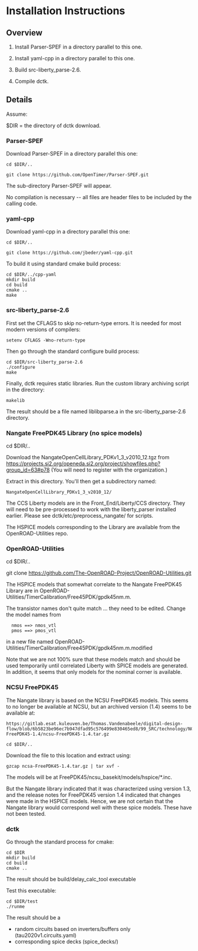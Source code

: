 Installation Instructions
=========================

Overview
--------

1.  Install Parser-SPEF in a directory parallel to this one.

2.  Install yaml-cpp in a directory parallel to this one.

3.  Build src-liberty_parse-2.6.

4.  Compile dctk.

Details
-------

Assume:

  $DIR = the directory of dctk download.

### Parser-SPEF

  Download Parser-SPEF in a directory parallel this one:

    cd $DIR/..

    git clone https://github.com/OpenTimer/Parser-SPEF.git

  The sub-directory Parser-SPEF will appear.

  No compilation is necessary -- all files are header files to be
  included by the calling code.

### yaml-cpp

  Download yaml-cpp in a directory parallel this one:

    cd $DIR/..

    git clone https://github.com/jbeder/yaml-cpp.git

  To build it using standard cmake build process:

    cd $DIR/../cpp-yaml
    mkdir build
    cd build
    cmake ..
    make

### src-liberty_parse-2.6

  First set the CFLAGS to skip no-return-type errors.  It is
  needed for most modern versions of compilers:

    setenv CFLAGS -Wno-return-type

  Then go through the standard configure build process:

    cd $DIR/src-liberty_parse-2.6
    ./configure
    make

  Finally, dctk requires static libraries.  Run the custom library
  archiving script in the directory:

    makelib

  The result should be a file named liblibparse.a in the src-liberty_parse-2.6
  directory.

### Nangate FreePDK45 Library (no spice models)

  cd $DIR/..

  Download the NangateOpenCellLibrary_PDKv1_3_v2010_12.tgz from
  https://projects.si2.org/openeda.si2.org/project/showfiles.php?group_id=63#p78
  (You will need to register with the organization.)

  Extract in this directory.  You'll then get a subdirectory named:

    NangateOpenCellLibrary_PDKv1_3_v2010_12/

  The CCS Liberty models are in the Front_End/Liberty/CCS directory.
  They will need to be pre-processed to work with the liberty_parser
  installed earlier.  Please see dctk/etc/preprocess_nangate/ for
  scripts.

  The HSPICE models corresponding to the Library are available from the OpenROAD-Utilities repo.

### OpenROAD-Utilities

  cd $DIR/..

  git clone https://github.com/The-OpenROAD-Project/OpenROAD-Utilities.git

  The HSPICE models that somewhat correlate to the Nangate FreePDK45 Library are in
  OpenROAD-Utilities/TimerCalibration/Free45PDK/gpdk45nm.m.

  The transistor names don't quite match ... they need to be edited.  Change the model names from

      nmos ==> nmos_vtl
      pmos ==> pmos_vtl

  in a new file named OpenROAD-Utilities/TimerCalibration/Free45PDK/gpdk45nm.m.modified

  Note that we are not 100% sure that these models match and should be used temporarily until correlated Liberty
  with SPICE models are generated.  In addition, it seems that only models for the nominal corner is available.

### NCSU FreePDK45

  The Nangate library is based on the NCSU FreePDK45 models.  This seems to no longer be
  available at NCSU, but an archived version (1.4) seems to be available at:

    https://gitlab.esat.kuleuven.be/Thomas.Vandenabeele/digital-design-flow/blob/6b5823be96ec7b947dfad95c576499e830465ed8/99_SRC/technology/NCSU-FreePDK45-1.4/ncsu-FreePDK45-1.4.tar.gz

    cd $DIR/..

  Download the file to this location and extract using:

    gzcap ncsa-FreePDK45-1.4.tar.gz | tar xvf -
  
  The models will be at FreePDK45/ncsu_basekit/models/hspice/*.inc.

  But the Nangate library indicated that it was characterized using
  version 1.3, and the release notes for FreePDK45 version 1.4
  indicated that changes were made in the HSPICE models.  Hence, we
  are not certain that the Nangate library would correspond well with
  these spice models.  These have not been tested.

### dctk

  Go through the standard process for cmake:

    cd $DIR
    mkdir build
    cd build
    cmake ..

  The result should be build/delay_calc_tool executable

  Test this executable:

    cd $DIR/test
    ./runme

  The result should be a
  * random circuits based on inverters/buffers only (tau2020v1.circuits.yaml)
  * corresponding spice decks (spice_decks/)





